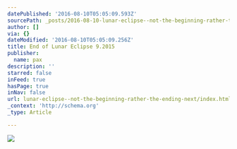```yaml
---
datePublished: '2016-08-10T05:05:09.593Z'
sourcePath: _posts/2016-08-10-lunar-eclipse--not-the-beginning-rather-the-ending-next.md
author: []
via: {}
dateModified: '2016-08-10T05:05:09.256Z'
title: End of Lunar Eclipse 9.2015
publisher:
  name: pax
description: ''
starred: false
inFeed: true
hasPage: true
inNav: false
url: lunar-eclipse--not-the-beginning-rather-the-ending-next/index.html
_context: 'http://schema.org'
_type: Article

---
```

![](https://the-grid-user-content.s3-us-west-2.amazonaws.com/cb3bf0cd-3814-4b47-bfa5-76d2acea19ee.jpg)